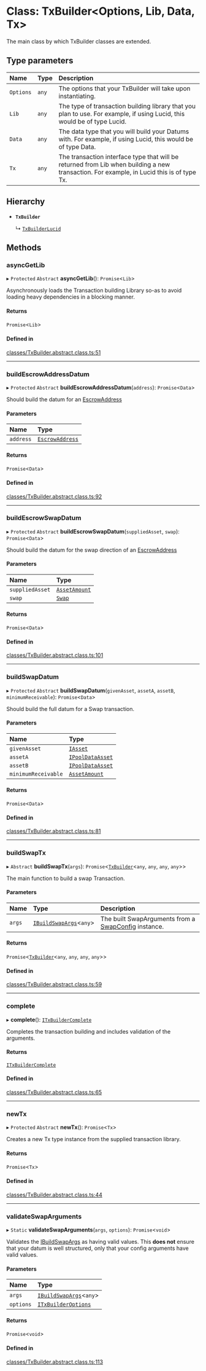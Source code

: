 # Class: TxBuilder<Options, Lib, Data, Tx\>

The main class by which TxBuilder classes are extended.

## Type parameters

| Name | Type | Description |
| :------ | :------ | :------ |
| `Options` | `any` | The options that your TxBuilder will take upon instantiating. |
| `Lib` | `any` | The type of transaction building library that you plan to use. For example, if using Lucid, this would be of type Lucid. |
| `Data` | `any` | The data type that you will build your Datums with. For example, if using Lucid, this would be of type Data. |
| `Tx` | `any` | The transaction interface type that will be returned from Lib when building a new transaction. For example, in Lucid this is of type Tx. |

## Hierarchy

- **`TxBuilder`**

  ↳ [`TxBuilderLucid`](TxBuilderLucid.md)

## Methods

### asyncGetLib

▸ `Protected` `Abstract` **asyncGetLib**(): `Promise`<`Lib`\>

Asynchronously loads the Transaction building Library so-as to avoid loading
heavy dependencies in a blocking manner.

#### Returns

`Promise`<`Lib`\>

#### Defined in

[classes/TxBuilder.abstract.class.ts:51](https://github.com/SundaeSwap-finance/sundae-sdk/blob/main/packages/core/src/classes/TxBuilder.abstract.class.ts#L51)

___

### buildEscrowAddressDatum

▸ `Protected` `Abstract` **buildEscrowAddressDatum**(`address`): `Promise`<`Data`\>

Should build the datum for an [EscrowAddress](../modules.md#escrowaddress)

#### Parameters

| Name | Type |
| :------ | :------ |
| `address` | [`EscrowAddress`](../modules.md#escrowaddress) |

#### Returns

`Promise`<`Data`\>

#### Defined in

[classes/TxBuilder.abstract.class.ts:92](https://github.com/SundaeSwap-finance/sundae-sdk/blob/main/packages/core/src/classes/TxBuilder.abstract.class.ts#L92)

___

### buildEscrowSwapDatum

▸ `Protected` `Abstract` **buildEscrowSwapDatum**(`suppliedAsset`, `swap`): `Promise`<`Data`\>

Should build the datum for the swap direction of an [EscrowAddress](../modules.md#escrowaddress)

#### Parameters

| Name | Type |
| :------ | :------ |
| `suppliedAsset` | [`AssetAmount`](AssetAmount.md) |
| `swap` | [`Swap`](../modules.md#swap) |

#### Returns

`Promise`<`Data`\>

#### Defined in

[classes/TxBuilder.abstract.class.ts:101](https://github.com/SundaeSwap-finance/sundae-sdk/blob/main/packages/core/src/classes/TxBuilder.abstract.class.ts#L101)

___

### buildSwapDatum

▸ `Protected` `Abstract` **buildSwapDatum**(`givenAsset`, `assetA`, `assetB`, `minimumReceivable`): `Promise`<`Data`\>

Should build the full datum for a Swap transaction.

#### Parameters

| Name | Type |
| :------ | :------ |
| `givenAsset` | [`IAsset`](../interfaces/IAsset.md) |
| `assetA` | [`IPoolDataAsset`](../interfaces/IPoolDataAsset.md) |
| `assetB` | [`IPoolDataAsset`](../interfaces/IPoolDataAsset.md) |
| `minimumReceivable` | [`AssetAmount`](AssetAmount.md) |

#### Returns

`Promise`<`Data`\>

#### Defined in

[classes/TxBuilder.abstract.class.ts:81](https://github.com/SundaeSwap-finance/sundae-sdk/blob/main/packages/core/src/classes/TxBuilder.abstract.class.ts#L81)

___

### buildSwapTx

▸ `Abstract` **buildSwapTx**(`args`): `Promise`<[`TxBuilder`](TxBuilder.md)<`any`, `any`, `any`, `any`\>\>

The main function to build a swap Transaction.

#### Parameters

| Name | Type | Description |
| :------ | :------ | :------ |
| `args` | [`IBuildSwapArgs`](../interfaces/IBuildSwapArgs.md)<`any`\> | The built SwapArguments from a [SwapConfig](SwapConfig.md) instance. |

#### Returns

`Promise`<[`TxBuilder`](TxBuilder.md)<`any`, `any`, `any`, `any`\>\>

#### Defined in

[classes/TxBuilder.abstract.class.ts:59](https://github.com/SundaeSwap-finance/sundae-sdk/blob/main/packages/core/src/classes/TxBuilder.abstract.class.ts#L59)

___

### complete

▸ **complete**(): [`ITxBuilderComplete`](../interfaces/ITxBuilderComplete.md)

Completes the transaction building and includes validation of the arguments.

#### Returns

[`ITxBuilderComplete`](../interfaces/ITxBuilderComplete.md)

#### Defined in

[classes/TxBuilder.abstract.class.ts:65](https://github.com/SundaeSwap-finance/sundae-sdk/blob/main/packages/core/src/classes/TxBuilder.abstract.class.ts#L65)

___

### newTx

▸ `Protected` `Abstract` **newTx**(): `Promise`<`Tx`\>

Creates a new Tx type instance from the supplied transaction library.

#### Returns

`Promise`<`Tx`\>

#### Defined in

[classes/TxBuilder.abstract.class.ts:44](https://github.com/SundaeSwap-finance/sundae-sdk/blob/main/packages/core/src/classes/TxBuilder.abstract.class.ts#L44)

___

### validateSwapArguments

▸ `Static` **validateSwapArguments**(`args`, `options`): `Promise`<`void`\>

Validates the [IBuildSwapArgs](../interfaces/IBuildSwapArgs.md) as having valid values. This **does not** ensure
that your datum is well structured, only that your config arguments have valid values.

#### Parameters

| Name | Type |
| :------ | :------ |
| `args` | [`IBuildSwapArgs`](../interfaces/IBuildSwapArgs.md)<`any`\> |
| `options` | [`ITxBuilderOptions`](../interfaces/ITxBuilderOptions.md) |

#### Returns

`Promise`<`void`\>

#### Defined in

[classes/TxBuilder.abstract.class.ts:113](https://github.com/SundaeSwap-finance/sundae-sdk/blob/main/packages/core/src/classes/TxBuilder.abstract.class.ts#L113)
